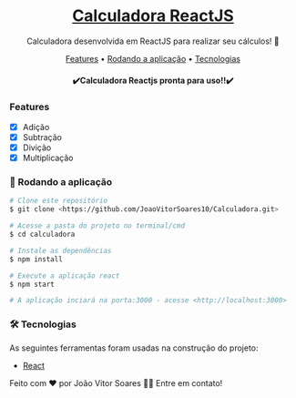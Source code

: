 <h1 align="center">
    <a href="https://pt-br.reactjs.org/">Calculadora ReactJS</a>
</h1>
<p align="center">Calculadora desenvolvida em ReactJS para realizar seu cálculos! 📐</p>

<p align="center">
 <a href="###Features">Features</a> • 
 <a href="###Rodando a aplicação">Rodando a aplicação</a> • 
 <a href="###Tecnologias">Tecnologias</a>
</p>

<h4 align="center"> 
	✔️Calculadora Reactjs pronta para uso!!✔️
</h4>

### Features

- [x] Adição
- [x] Subtração
- [x] Divição
- [x] Multiplicação

### 🎲 Rodando a aplicação

```bash
# Clone este repositório
$ git clone <https://github.com/JoaoVitorSoares10/Calculadora.git>

# Acesse a pasta do projeto no terminal/cmd
$ cd calculadora

# Instale as dependências
$ npm install

# Execute a aplicação react
$ npm start

# A aplicação inciará na porta:3000 - acesse <http://localhost:3000>
```

### 🛠 Tecnologias

As seguintes ferramentas foram usadas na construção do projeto:

- [React](https://pt-br.reactjs.org/)

Feito com ❤️ por João Vitor Soares 👋🏽 Entre em contato!
